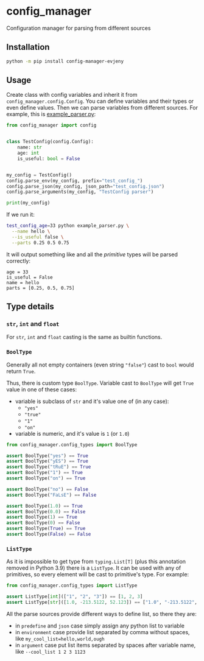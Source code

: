 # config_manager
Configuration manager for parsing from different sources

## Installation

```bash
python -m pip install config-manager-evjeny
```

## Usage

Create class with config variables and inherit it from `config_manager.config.Config`.
You can define variables and their types or even define values.
Then we can parse variables from different sources.
For example, this is [example_parser.py](example_parser.py):

```python
from config_manager import config


class TestConfig(config.Config):
    name: str
    age: int
    is_useful: bool = False


my_config = TestConfig()
config.parse_env(my_config, prefix="test_config_")
config.parse_json(my_config, json_path="test_config.json")
config.parse_arguments(my_config, "TestConfig parser")

print(my_config)
```

If we run it:

```bash
test_config_age=33 python example_parser.py \
  --name hello \
  --is_useful false \
  --parts 0.25 0.5 0.75
```

It will output something like and all the *primitive* types will be parsed correctly:

```
age = 33
is_useful = False
name = hello
parts = [0.25, 0.5, 0.75]
```

## Type details

### `str`, `int` and `float`

For `str`, `int` and `float` casting is the same as builtin functions.

### `BoolType`

Generally all not empty containers (even string `"false"`)
cast to `bool` would return `True`.

Thus, there is custom type `BoolType`.
Variable cast to `BoolType` will get `True` value in one of these cases:
* variable is subclass of `str` and it's value one of (in any case):
  * `"yes"`
  * `"true"`
  * `"1"`
  * `"on"`
* variable is numeric, and it's value is `1` (or `1.0`)

```python
from config_manager.config_types import BoolType

assert BoolType("yes") == True
assert BoolType("yES") == True
assert BoolType("tRuE") == True
assert BoolType("1") == True
assert BoolType("on") == True

assert BoolType("no") == False
assert BoolType("FaLsE") == False

assert BoolType(1.0) == True
assert BoolType(0.0) == False
assert BoolType(1) == True
assert BoolType(0) == False
assert BoolType(True) == True
assert BoolType(False) == False
```

### `ListType`

As it is impossible to get type from `typing.List[T]`
(plus this annotation removed in Python 3.9) there is a `ListType`.
It can be used with any of primitives, so every element will be cast
to primitive's type. For example:

```python
from config_manager.config_types import ListType

assert ListType[int](["1", "2", "3"]) == [1, 2, 3]
assert ListType[str]([1.0, -213.5122, 52.123]) == ["1.0", "-213.5122", "52.123"]
```

All the parse sources provide different ways to define list, so there they are:
* in `predefine` and `json` case simply assign any python list to variable
* in `environment` case provide list separated by comma without spaces, like `my_cool_list=hello,world,ough`
* in `argument` case put list items separated by spaces after variable name, like `--cool_list 1 2 3 1123`
